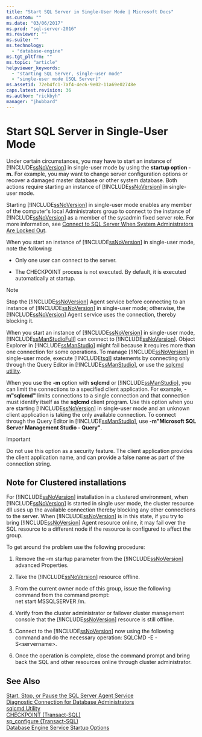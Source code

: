 ```yaml
---
title: "Start SQL Server in Single-User Mode | Microsoft Docs"
ms.custom: ""
ms.date: "03/06/2017"
ms.prod: "sql-server-2016"
ms.reviewer: ""
ms.suite: ""
ms.technology: 
  - "database-engine"
ms.tgt_pltfrm: ""
ms.topic: "article"
helpviewer_keywords: 
  - "starting SQL Server, single-user mode"
  - "single-user mode [SQL Server]"
ms.assetid: 72eb4fc1-7af4-4ec6-9e02-11a69e02748e
caps.latest.revision: 36
ms.author: "rickbyh"
manager: "jhubbard"
---
```

# Start SQL Server in Single-User Mode
  Under certain circumstances, you may have to start an instance of [!INCLUDE[ssNoVersion](../../../advanced-analytics/r-services/includes/ssnoversion-md.md)] in single-user mode by using the **startup option -m.** For example, you may want to change server configuration options or recover a damaged master database or other system database. Both actions require starting an instance of [!INCLUDE[ssNoVersion](../../../advanced-analytics/r-services/includes/ssnoversion-md.md)] in single-user mode.  
  
 Starting [!INCLUDE[ssNoVersion](../../../advanced-analytics/r-services/includes/ssnoversion-md.md)] in single-user mode enables any member of the computer's local Administrators group to connect to the instance of [!INCLUDE[ssNoVersion](../../../advanced-analytics/r-services/includes/ssnoversion-md.md)] as a member of the sysadmin fixed server role. For more information, see [Connect to SQL Server When System Administrators Are Locked Out](../../../database-engine/configure/windows/connect-to-sql-server-when-system-administrators-are-locked-out.md).  
  
 When you start an instance of [!INCLUDE[ssNoVersion](../../../advanced-analytics/r-services/includes/ssnoversion-md.md)] in single-user mode, note the following:  
  
-   Only one user can connect to the server.  
  
-   The CHECKPOINT process is not executed. By default, it is executed automatically at startup.  
  
> [!NOTE]  
>  Stop the [!INCLUDE[ssNoVersion](../../../advanced-analytics/r-services/includes/ssnoversion-md.md)] Agent service before connecting to an instance of [!INCLUDE[ssNoVersion](../../../advanced-analytics/r-services/includes/ssnoversion-md.md)] in single-user mode; otherwise, the [!INCLUDE[ssNoVersion](../../../advanced-analytics/r-services/includes/ssnoversion-md.md)] Agent service uses the connection, thereby blocking it.  
  
 When you start an instance of [!INCLUDE[ssNoVersion](../../../advanced-analytics/r-services/includes/ssnoversion-md.md)] in single-user mode, [!INCLUDE[ssManStudioFull](../../../advanced-analytics/r-services/includes/ssmanstudiofull-md.md)] can connect to [!INCLUDE[ssNoVersion](../../../advanced-analytics/r-services/includes/ssnoversion-md.md)]. Object Explorer in [!INCLUDE[ssManStudio](../../../advanced-analytics/r-services/includes/ssmanstudio-md.md)] might fail because it requires more than one connection for some operations. To manage [!INCLUDE[ssNoVersion](../../../advanced-analytics/r-services/includes/ssnoversion-md.md)] in single-user mode, execute [!INCLUDE[tsql](../../../advanced-analytics/r-services/includes/tsql-md.md)] statements by connecting only through the Query Editor in [!INCLUDE[ssManStudio](../../../advanced-analytics/r-services/includes/ssmanstudio-md.md)], or use the [sqlcmd utility](../../../tools/sqlcmd-utility.md).  
  
 When you use the **-m** option with **sqlcmd** or [!INCLUDE[ssManStudio](../../../advanced-analytics/r-services/includes/ssmanstudio-md.md)], you can limit the connections to a specified client application. For example, **-m"sqlcmd"** limits connections to a single connection and that connection must identify itself as the **sqlcmd** client program. Use this option when you are starting [!INCLUDE[ssNoVersion](../../../advanced-analytics/r-services/includes/ssnoversion-md.md)] in single-user mode and an unknown client application is taking the only available connection. To connect through the Query Editor in [!INCLUDE[ssManStudio](../../../advanced-analytics/r-services/includes/ssmanstudio-md.md)], use **-m"Microsoft SQL Server Management Studio - Query"**.  
  
> [!IMPORTANT]  
>  Do not use this option as a security feature. The client application provides the client application name, and can provide a false name as part of the connection string.  
  
## Note for Clustered installations  
 For [!INCLUDE[ssNoVersion](../../../advanced-analytics/r-services/includes/ssnoversion-md.md)] installation in a clustered environment, when [!INCLUDE[ssNoVersion](../../../advanced-analytics/r-services/includes/ssnoversion-md.md)] is started in single user mode, the cluster resource dll uses up the available connection thereby blocking any other connections to the server. When [!INCLUDE[ssNoVersion](../../../advanced-analytics/r-services/includes/ssnoversion-md.md)] is in this state, if you try to bring [!INCLUDE[ssNoVersion](../../../advanced-analytics/r-services/includes/ssnoversion-md.md)] Agent resource online, it may fail over the SQL resource to a different node if the resource is configured to affect the group.  
  
 To get around the problem use the following procedure:  
  
1.  Remove the –m startup parameter from the [!INCLUDE[ssNoVersion](../../../advanced-analytics/r-services/includes/ssnoversion-md.md)] advanced Properties.  
  
2.  Take the [!INCLUDE[ssNoVersion](../../../advanced-analytics/r-services/includes/ssnoversion-md.md)] resource offline.  
  
3.  From the current owner node of this group, issue the following command from the command prompt:  
    net start MSSQLSERVER /m.  
  
4.  Verify from the cluster administrator or failover cluster management console that the [!INCLUDE[ssNoVersion](../../../advanced-analytics/r-services/includes/ssnoversion-md.md)] resource is still offline.  
  
5.  Connect to the [!INCLUDE[ssNoVersion](../../../advanced-analytics/r-services/includes/ssnoversion-md.md)] now using the following command and do the necessary operation: SQLCMD -E -S\<servername>.  
  
6.  Once the operation is complete, close the command prompt and bring back the SQL and other resources online through cluster administrator.  
  
## See Also  
 [Start, Stop, or Pause the SQL Server Agent Service](http://msdn.microsoft.com/library/c95a9759-dd30-4ab6-9ab0-087bb3bfb97c)   
 [Diagnostic Connection for Database Administrators](../../../database-engine/configure/windows/diagnostic-connection-for-database-administrators.md)   
 [sqlcmd Utility](../../../tools/sqlcmd-utility.md)   
 [CHECKPOINT &#40;Transact-SQL&#41;](../../../t-sql/language-elements/checkpoint-transact-sql.md)   
 [sp_configure &#40;Transact-SQL&#41;](../../../relational-databases/reference/system-stored-procedures/sp-configure-transact-sql.md)   
 [Database Engine Service Startup Options](../../../database-engine/configure/windows/database-engine-service-startup-options.md)  
  
  